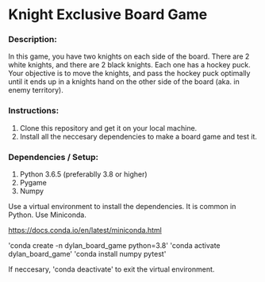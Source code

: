 # Knight Exclusive Board Game

### Description:

In this game, you have two knights on each side of the board. There are 2 white knights, and there are 2 black knights. Each one has a hockey puck. Your objective is to move the knights, and pass the hockey puck optimally until it ends up in a knights hand on the other side of the board (aka. in enemy territory).

### Instructions:

1. Clone this repository and get it on your local machine.
2. Install all the neccesary dependencies to make a board game and test it. 

### Dependencies / Setup:

1. Python 3.6.5 (preferablly 3.8 or higher)
2. Pygame 
3. Numpy 

Use a virtual environment to install the dependencies. It is common in Python. Use Miniconda.

https://docs.conda.io/en/latest/miniconda.html


'conda create -n dylan_board_game python=3.8'
'conda activate dylan_board_game'
'conda install numpy pytest'

If neccesary, 'conda deactivate' to exit the virtual environment.


